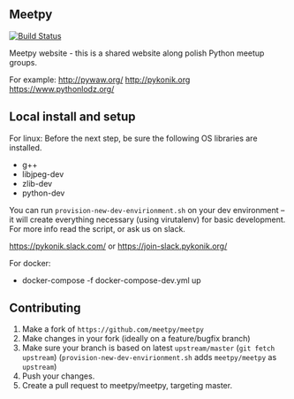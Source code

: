 ## Meetpy
[![Build Status](https://travis-ci.org/meetpy/meetpy.svg?branch=master)](https://travis-ci.org/meetpy/meetpy)

Meetpy website - this is a shared website along polish Python meetup groups.

For example:
http://pywaw.org/
http://pykonik.org
https://www.pythonlodz.org/


## Local install and setup
For linux:
Before the next step, be sure the following OS libraries are installed.
 - g++
 - libjpeg-dev
 - zlib-dev
 - python-dev

You can run `provision-new-dev-envirionment.sh` on your dev environment – it will create
everything necessary (using virutalenv) for basic development.
For more info read the script, or ask us on slack.

https://pykonik.slack.com/ or https://join-slack.pykonik.org/

For docker:
 - docker-compose -f docker-compose-dev.yml up


## Contributing

1. Make a fork of `https://github.com/meetpy/meetpy`
2. Make changes in your fork (ideally on a feature/bugfix branch)
3. Make sure your branch is based on latest `upstream/master` (`git fetch
   upstream`) (`provision-new-dev-envirionment.sh` adds `meetpy/meetpy` as `upstream`)
4. Push your changes.
5. Create a pull request to meetpy/meetpy, targeting master.
